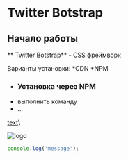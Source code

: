 # Twitter Botstrap

## Начало работы
** Twitter Botstrap** - CSS фреймворк

Варианты установки:
*CDN
*NPM

* ### Установка через NPM
* выполнить команду
* ...

[text](https://getbootstrap.com)\

![logo](https://www.drupal.org/files/project-images/bootstrap-stack.png)

```javascript
console.log('message');
```